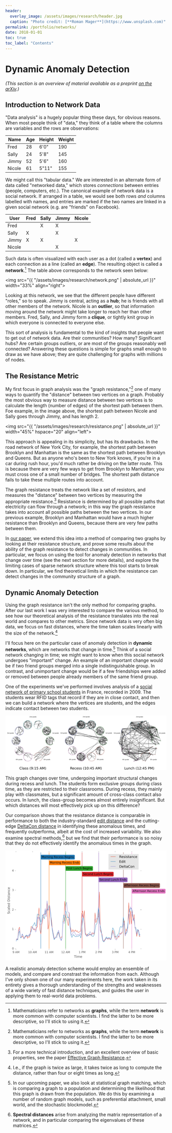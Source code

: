 ```yaml
---
header:
  overlay_image: /assets/images/research/header.jpg
  caption: "Photo credit: [**Roman Mager**](https://www.unsplash.com)"
permalink: /portfolio/networks/
date: 2018-01-01
toc: true
toc_label: "Contents"
---
```


# Dynamic Anomaly Detection

*(This section is an overview of material available as a preprint [on the arXiv][1].)*

## Introduction to Network Data

"Data analysis" is a hugely popular thing these days, for obvious reasons. When
most people think of "data," they think of a table where the columns are
variables and the rows are observations:

Name   | Age | Height | Weight
-------|-----|--------|-------
Fred   | 28  | 6'0"   | 190
Sally  | 24  | 5'8"   | 145
Jimmy  | 52  | 5'6"   | 160
Nicole | 61  | 5"11"  | 155

We might call this "tabular data." We are interested in an alternate form of
data called "networked data," which stores *connections* between entries
(people, computers, etc.). The canonical example of network data is a social
network. If arranged in a table, we would see both rows *and* columns labelled
with names, and entries are marked if the two names are linked in a given social
network (e.g. are "friends" on Facebook).

User   | Fred | Sally | Jimmy | Nicole
-------|------|-------|-------|-------
Fred   |      | X     | X     |
Sally  | X    |       | X     |
Jimmy  | X    | X     |       | X
Nicole |      |       |  X    | 

Such data is often visualized with each user as a dot (called a **vertex**) and
each connection as a line (called an **edge**). The resulting object is called a
**network**.[^fnote1] The table above corresponds to the network seen below:

<img src="{{ "/assets/images/research/network.png" | absolute_url }}"
width="33%" align="right">

Looking at this network, we see that the different people have different
"roles," so to speak. Jimmy is central, acting as a **hub**; he is friends with
all other members of the network. Nicole is an **outlier**, so that information
moving around the network might take longer to reach her than other
members. Fred, Sally, and Jimmy form a **clique**, or tightly knit group in which
everyone is connected to everyone else.

This sort of analysis is fundamental to the kind of insights that people want to
get out of network data. Are their communities? How many? Significant hubs? Are certain
groups outliers, or are most of the groups reasonably well connected? Answering
these questions is simple for graphs small enough to draw as we have above; they
are quite challenging for graphs with millions of nodes.

## The Resistance Metric

My first focus in graph analysis was the "graph resistance,"[^fnote1] one of
many ways to quantify the "distance" between two vertices on a graph. Probably
the most obvious way to measure distance between two vertices is to calculate
the length (number of edges) of the shortest path between them. Foe example, in
the image above, the shortest path between Nicole and Sally goes through Jimmy,
and has length 2.

<img src="{{ "/assets/images/research/resistance.png" | absolute_url }}"
width="45%" hspace="20" align="left">

This approach is appealing in its simplicity, but has its drawbacks. In the road
network of New York City, for example, the shortest path between Brooklyn and
Manhattan is the same as the shortest path between Brooklyn and Queens. But as
anyone who's been to New York knows, if you're in a car during rush hour, you'd
much rather be driving on the latter route. This is because there are very few
ways to get from Brooklyn to Manhattan; you must cross one of a small number of
bridges. The shortest path distance fails to take these multiple routes into
account. 

The graph resistance treats the network like a set of resistors, and measures
the "distance" between two vertices by measuring the appropriate
resistance.[^fnote2] Resistance is determined by all possible paths that electricity can
flow through a network; in this way the graph resistance takes into account all
possible paths between the two vertices. In our previous example, Brooklyn and
Manhattan would have a much higher resistance than Brooklyn and Queens, because
there are very few paths between them.

In [our paper][1], we extend this idea into a method of comparing two graphs by
looking at their resistance structure, and prove some results about the ability
of the graph resistance to detect changes in communities. In particular, we
focus on using the tool for anomaly detection in networks that change over time
(see the next section for more details), and explore the limiting cases of
sparse network structure where this tool starts to break down. In particular, we
find theoretical limits in which the resistance can detect changes in the
community structure of a graph.


## Dynamic Anomaly Detection 

Using the graph resistance isn't the only method for comparing graphs. After our
last work I was very interested to compare the various method, to see how our
theoretical analysis of the resistance translates into the real world and
compares to other metrics. Since network data is very often big data, we focus
on fast distances, where the time taken scales linearly with the size of the network.[^fnote5]

I'll focus here on the particular case of anomaly detection in **dynamic
networks**, which are networks that change in time.[^fnote3] Think of a social network
changing in time; we might want to know when this social network undergoes
"important" change. An example of an important change would be if two friend
groups merged into a single indistinguishable group. In contrast, and
unimportant change would be if a few friendships were added or removed between
people already members of the same friend group.

One of the experiments we've performed involves analysis of a [social network of
primary school students][2] in France, recorded in 2009. The students wear RFID
tags that record if they are in close contact, and then we can build a network
where the vertices are students, and the edges indicate contact between two
students.

![Primary School Graphs](/assets/images/research/class_graphs.png)

This graph changes over time, undergoing important structural changes during
recess and lunch. The students form exclusive groups during class time, as they
are restricted to their classrooms. During recess, they mainly play with
classmates, but a significant amount of cross-class contact also occurs. In
lunch, the class-group becomes almost entirely insignificant. But which
distances will most effectively pick up on this difference?

Our comparison shows that the resistance distance is comparable in performance
to both the industry-standard [edit distance][3] and the cutting-edge
[DeltaCon distance][4] in identifying these anomalous times, and frequently
outperforma, albeit at the cost of increased variability. We also examine
spectral methods,[^fnote4] but we find that their performance is so noisy that
they do not effectively identify the anomalous times in the graph.

![Distance Comparison](/assets/images/research/school_distances.png)

A realistic anomaly detection scheme would employ an ensemble of models, and
compare and constrast the information from each. Although I've only shown one of
our many experiments here, the work taken in its entirety gives a thorough
understanding of the strengths and weaknesses of a wide variety of fast distance
techniques, and guides the user in applying them to real-world data problems.


[^fnote1]: Mathematicians refer to networks as **graphs**, while the term
    **network** is more common with computer scientists. I find the latter to be
    more descriptive, so I'll stick to using it.
	
[^fnote2]: For a more technical introduction, and an excellent overview of basic
    properties, see the paper
    [Effective Graph Resistance](https://www.nas.ewi.tudelft.nl/people/Piet/papers/LAA_2011_EffectiveResistance.pdf).

[^fnote3]: In our upcoming paper, we also look at statistical graph matching,
    which is comparing a graph to a population and determining the likelihood
    that this graph is drawn from the population. We do this by examining a
    number of random graph models, such as preferential attachment, small world,
    and the stochastic blockmodel.
	
[^fnote4]: **Spectral distances** arise from analyzing the matrix representation
    of a network, and in particular comparing the eigenvalues of these matrices.

[^fnote5]: I.e., if the graph is twice as large, it takes twice as long to
    compute the distance, rather than four or eight times as long.

[1]: https://arxiv.org/abs/1707.07362

[2]: http://www.sociopatterns.org/datasets/primary-school-temporal-network-data/

[3]: https://en.wikipedia.org/wiki/Graph_edit_distance

[4]: https://arxiv.org/abs/1304.4657
